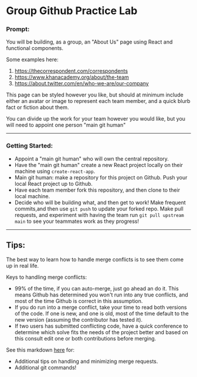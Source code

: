 # Group Github Practice Lab

### Prompt:
You will be building, as a group, an "About Us" page using React and functional components. 

Some examples here: 
1. https://thecorrespondent.com/correspondents
2. https://www.khanacademy.org/about/the-team
3. https://about.twitter.com/en/who-we-are/our-company


This page can be styled however you like, but should at minimum include either an avatar or image to represent each team member, and a quick blurb fact or fiction about them. 

You can divide up the work for your team however you would like, but you will need to appoint one person "main git human"

----
### Getting Started: 
- Appoint a "main git human" who will own the central repository. 
- Have the "main git human" create a new React project locally on their machine using `create-react-app`. 
- Main git human: make a repository for this project on Github. Push your local React project up to Github. 
- Have each team member fork this repository, and then clone to their local machine. 
- Decide who will be building what, and then get to work! Make frequent commits,and then use `git push` to update your forked repo. Make pull requests, and experiment with having the team run `git pull upstream main` to see your teammates work as they progress! 

---
## Tips:

The best way to learn how to handle merge conflicts is to see them come up in real life. 

Keys to handling merge conflicts:
- 99% of the time, if you can auto-merge, just go ahead an do it. This means Github has determined you won't run into any true conflicts, and most of the time Github is correct in this assumption. 
- If you do run into a merge conflict, take your time to read both versions of the code. If one is new, and one is old, most of the time default to the new version (assuming the contributor has tested it). 
- If two users has submitted conflicting code, have a quick conference to determine which solve fits the needs of the project better and based on this consult edit one or both contributions before merging. 

See this markdown [here](https://hackmd.io/8eIt6vTgS5q3ZJakZy9SpQ?view) for: 
- Additional tips on handling and minimizing merge requests. 
- Additional git commands!
